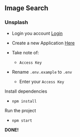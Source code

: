 ## Image Search

### Unsplash

* Login you account [Login](https://unsplash.com/login)

* Create a new Application [Here](https://unsplash.com/oauth/applications)

* Take note of:
    * `Access Key`

* Rename `.env.example` to `.env`
    * Enter your `Access Key`

Install dependencies
* `npm install`

Run the project
* `npm start`


<!-- test -->

**DONE!**